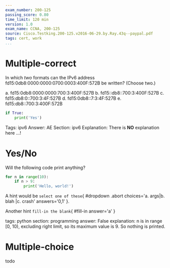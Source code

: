 ```yaml
---
exam_number: 200-125
passing_score: 0.80
time_limit: 120 min
version: 1.0
exam_name: CCNA, 200-125
source: Cisco.Testking.200-125.v2016-06-29.by.Ray.43q--paypal.pdf
tags: cert, work
...
```



# Multiple-correct

In which *two* formats can the IPv6 address
fd15:0db8:0000:0000:0700:0003:400F:572B be written? (Choose two.)

a. fd15:0db8:0000:0000:700:3:400F:527B
b. fd15::db8::700:3:400F:527B
c. fd15:db8:0::700:3:4F:527B
d. fd15:0db8::7:3:4F:527B
e. fd15:db8::700:3:400F:572B

```python
if True:
    print('Yes')
```

Tags: ipv6
Answer: AE
Section: ipv6
Explanation:
There is **NO** explanation here ...!


# Yes/No
Will the following code print anything?

```python
for n in range(10):
    if n > 9:
        print('Hello, world!')
```

A hint would be `select one of these`{
#dropdown
.abort
choices='a. args|b. blah |c. crash' 
answers='0,1'
}.

Another hint `fill-in the blank`{
#fill-in
answer='a'
}

tags: python
section: programming
answer: False
explanation:
n is in range \[0, 10), excluding right limit, so its maximum value
is 9.  So nothing is printed.

# Multiple-choice
todo

